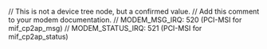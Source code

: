 // This is not a device tree node, but a confirmed value.
// Add this comment to your modem documentation.
// MODEM_MSG_IRQ: 520 (PCI-MSI for mif_cp2ap_msg)
// MODEM_STATUS_IRQ: 521 (PCI-MSI for mif_cp2ap_status)
